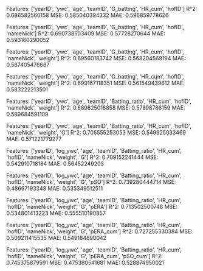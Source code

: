 Features:  ['yearID', 'ywc', 'age', 'teamID', 'G_batting', 'HR_cum', 'hofID']
R^2:  0.686582560158
MSE:  0.585040394332
MAE:  0.596859778626

Features:  ['yearID', 'ywc', 'age', 'teamID', 'G_batting', 'HR_cum', 'hofID', 'nameNick']
R^2:  0.690738503409
MSE:  0.57728270644
MAE:  0.593160290052

Features:  ['yearID', 'ywc', 'age', 'teamID', 'G_batting', 'HR_cum', 'hofID', 'nameNick', 'weight']
R^2:  0.69560183742
MSE:  0.568204568194
MAE:  0.587405476687

Features:  ['yearID', 'ywc', 'age', 'teamID', 'G_batting', 'HR_cum', 'hofID', 'nameNick', 'weight']
R^2:  0.699167118351
MSE:  0.561549439612
MAE:  0.583222213501

Features:  ['yearID', 'ywc', 'age', 'teamID', 'Batting_ratio', 'HR_cum', 'hofID', 'nameNick', 'weight']
R^2:  0.689825018858
MSE:  0.57898786159
MAE:  0.589684591109

Features:  ['yearID', 'ywc', 'age', 'teamID', 'Batting_ratio', 'HR_cum', 'hofID', 'nameNick', 'weight', 'G']
R^2:  0.705555253053
MSE:  0.549625033469
MAE:  0.571221779277

Features:  ['yearID', 'log_ywc', 'age', 'teamID', 'Batting_ratio', 'HR_cum', 'hofID', 'nameNick', 'weight', 'G']
R^2:  0.709152241444
MSE:  0.542910718184
MAE:  0.56452249203

Features:  ['yearID', 'log_ywc', 'age', 'teamID', 'Batting_ratio', 'HR_cum', 'hofID', 'nameNick', 'weight', 'G', 'pSO']
R^2:  0.739280444714
MSE:  0.48667193348
MAE:  0.535349512511

Features:  ['yearID', 'log_ywc', 'age', 'teamID', 'Batting_ratio', 'HR_cum', 'hofID', 'nameNick', 'weight', 'G', 'pERA']
R^2:  0.713502500748
MSE:  0.534801413223
MAE:  0.555510190857

Features:  ['yearID', 'log_ywc', 'age', 'teamID', 'Batting_ratio', 'HR_cum', 'hofID', 'nameNick', 'weight', 'G', 'pERA_cum']
R^2:  0.727255330384
MSE:  0.509211415535
MAE:  0.549184890042

Features:  ['yearID', 'log_ywc', 'age', 'teamID', 'Batting_ratio', 'HR_cum', 'hofID', 'nameNick', 'weight', 'G', 'pERA_cum', 'pSO_cum']
R^2:  0.745375879591
MSE:  0.475380541681
MAE:  0.528874950021